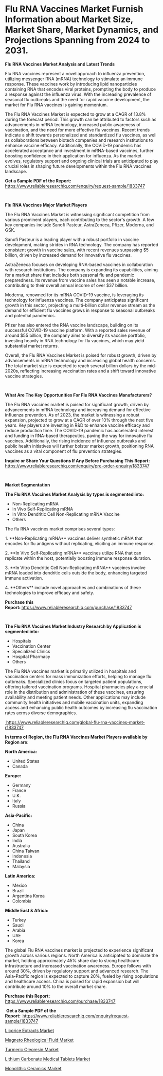<p><h1>Flu RNA Vaccines Market Furnish Information about Market Size, Market Share, Market Dynamics, and Projections Spanning from 2024 to 2031.</h1></p><p><strong>Flu RNA Vaccines Market Analysis and Latest Trends</strong></p>
<p><p>Flu RNA vaccines represent a novel approach to influenza prevention, utilizing messenger RNA (mRNA) technology to stimulate an immune response. These vaccines work by introducing lipid nanoparticles containing RNA that encodes viral proteins, prompting the body to produce a response against the influenza virus. With the increasing prevalence of seasonal flu outbreaks and the need for rapid vaccine development, the market for Flu RNA vaccines is gaining momentum.</p><p>The Flu RNA Vaccines Market is expected to grow at a CAGR of 13.8% during the forecast period. This growth can be attributed to factors such as advancements in mRNA technology, increased public awareness of vaccination, and the need for more effective flu vaccines. Recent trends indicate a shift towards personalized and standardized flu vaccines, as well as collaborations between biotech companies and research institutions to enhance vaccine efficacy. Additionally, the COVID-19 pandemic has accelerated acceptance and investment in mRNA-based vaccines, further boosting confidence in their application for influenza. As the market evolves, regulatory support and ongoing clinical trials are anticipated to play crucial roles in shaping future developments within the Flu RNA vaccines landscape.</p></p>
<p><strong>Get a Sample PDF of the Report:&nbsp;</strong> <a href="https://www.reliableresearchiq.com/enquiry/request-sample/1833747?utm_campaign=1499&utm_medium=2&utm_source=Github&utm_content=ia&utm_term=17102024&utm_id=flu-rna-vaccines">https://www.reliableresearchiq.com/enquiry/request-sample/1833747</a></p>
<p>&nbsp;</p>
<p><strong>Flu RNA Vaccines Major Market Players</strong></p>
<p><p>The Flu RNA Vaccines Market is witnessing significant competition from various prominent players, each contributing to the sector's growth. A few key companies include Sanofi Pasteur, AstraZeneca, Pfizer, Moderna, and GSK.</p><p>Sanofi Pasteur is a leading player with a robust portfolio in vaccine development, making strides in RNA technology. The company has reported consistent growth in vaccine sales, with recent revenues surpassing $5 billion, driven by increased demand for innovative flu vaccines.</p><p>AstraZeneca focuses on developing RNA-based vaccines in collaboration with research institutions. The company is expanding its capabilities, aiming for a market share that includes both seasonal flu and pandemic preparedness. Its revenue from vaccine sales has seen a notable increase, contributing to their overall annual income of over $37 billion.</p><p>Moderna, renowned for its mRNA COVID-19 vaccine, is leveraging its technology for influenza vaccines. The company anticipates significant growth in this sector, projecting a multi-billion dollar revenue stream as the demand for efficient flu vaccines grows in response to seasonal outbreaks and potential pandemics.</p><p>Pfizer has also entered the RNA vaccine landscape, building on its successful COVID-19 vaccine platform. With a reported sales revenue of around $55 billion, the company aims to diversify its vaccine portfolio, investing heavily in RNA technology for flu vaccines, which may yield substantial market returns.</p><p>Overall, the Flu RNA Vaccines Market is poised for robust growth, driven by advancements in mRNA technology and increasing global health concerns. The total market size is expected to reach several billion dollars by the mid-2020s, reflecting increasing vaccination rates and a shift toward innovative vaccine strategies.</p></p>
<p>&nbsp;</p>
<p><strong>What Are The Key Opportunities For Flu RNA Vaccines Manufacturers?</strong></p>
<p><p>The Flu RNA vaccines market is poised for significant growth, driven by advancements in mRNA technology and increasing demand for effective influenza prevention. As of 2023, the market is witnessing a robust expansion, projected to grow at a CAGR of over 10% through the next five years. Key players are investing in R&D to enhance vaccine efficacy and reduce production time. The COVID-19 pandemic has accelerated interest and funding in RNA-based therapeutics, paving the way for innovative flu vaccines. Additionally, the rising incidence of influenza outbreaks and public health initiatives will further bolster market growth, positioning RNA vaccines as a vital component of flu prevention strategies.</p></p>
<p><strong>Inquire or Share Your Questions If Any Before Purchasing This Report:</strong> <a href="https://www.reliableresearchiq.com/enquiry/pre-order-enquiry/1833747?utm_campaign=1499&utm_medium=2&utm_source=Github&utm_content=ia&utm_term=17102024&utm_id=flu-rna-vaccines">https://www.reliableresearchiq.com/enquiry/pre-order-enquiry/1833747</a></p>
<p>&nbsp;</p>
<p><strong>Market Segmentation</strong></p>
<p><strong>The Flu RNA Vaccines Market Analysis by types is segmented into:</strong></p>
<p><ul><li>Non-Replicating mRNA</li><li>In Vivo Self-Replicating mRNA</li><li>In Vitro Dendritic Cell Non-Replicating mRNA Vaccine</li><li>Others</li></ul></p>
<p><p>The flu RNA vaccines market comprises several types: </p><p>1. **Non-Replicating mRNA** vaccines deliver synthetic mRNA that encodes for flu antigens without replicating, eliciting an immune response. </p><p>2. **In Vivo Self-Replicating mRNA** vaccines utilize RNA that can replicate within the host, potentially boosting immune response duration.</p><p>3. **In Vitro Dendritic Cell Non-Replicating mRNA** vaccines involve mRNA loaded into dendritic cells outside the body, enhancing targeted immune activation.</p><p>4. **Others** include novel approaches and combinations of these technologies to improve efficacy and safety.</p></p>
<p><strong>Purchase this Report:&nbsp;</strong><a href="https://www.reliableresearchiq.com/purchase/1833747?utm_campaign=1499&utm_medium=2&utm_source=Github&utm_content=ia&utm_term=17102024&utm_id=flu-rna-vaccines">https://www.reliableresearchiq.com/purchase/1833747</a></p>
<p>&nbsp;</p>
<p><strong>The Flu RNA Vaccines Market Industry Research by Application is segmented into:</strong></p>
<p><ul><li>Hospitals</li><li>Vaccination Center</li><li>Specialized Clinics</li><li>Hospital Pharmacy</li><li>Others</li></ul></p>
<p><p>The Flu RNA vaccines market is primarily utilized in hospitals and vaccination centers for mass immunization efforts, helping to manage flu outbreaks. Specialized clinics focus on targeted patient populations, offering tailored vaccination programs. Hospital pharmacies play a crucial role in the distribution and administration of these vaccines, ensuring availability and meeting patient needs. Other applications may include community health initiatives and mobile vaccination units, expanding access and enhancing public health outcomes by increasing flu vaccination rates across diverse demographics.</p></p>
<p><a href="https://www.reliableresearchiq.com/global-flu-rna-vaccines-market-r1833747?utm_campaign=1499&utm_medium=2&utm_source=Github&utm_content=ia&utm_term=17102024&utm_id=flu-rna-vaccines">&nbsp;https://www.reliableresearchiq.com/global-flu-rna-vaccines-market-r1833747</a></p>
<p><strong>In terms of Region, the Flu RNA Vaccines Market Players available by Region are:</strong></p>
<p>
    <p> <strong> North America: </strong>
        <ul>
            <li>United States</li>
            <li>Canada</li>
        </ul>
        </p> 
    <p> <strong> Europe: </strong>
        <ul>
            <li>Germany</li>
            <li>France</li>
            <li>U.K.</li>
            <li>Italy</li>
            <li>Russia</li>
        </ul>
        </p> 
    <p> <strong> Asia-Pacific: </strong>
        <ul>
            <li>China</li>
            <li>Japan</li>
            <li>South Korea</li>
            <li>India</li>
            <li>Australia</li>
            <li>China Taiwan</li>
            <li>Indonesia</li>
            <li>Thailand</li>
            <li>Malaysia</li>
        </ul>
        </p> 
    <p> <strong> Latin America: </strong>
        <ul>
            <li>Mexico</li>
            <li>Brazil</li>
            <li>Argentina Korea</li>
            <li>Colombia</li>
        </ul>
        </p> 
    <p> <strong> Middle East & Africa: </strong>
        <ul>
            <li>Turkey</li>
            <li>Saudi</li>
            <li>Arabia</li>
            <li>UAE</li>
            <li>Korea</li>
        </ul>
    </p>
    </p>
<p><p>The global Flu RNA vaccines market is projected to experience significant growth across various regions. North America is anticipated to dominate the market, holding approximately 45% share due to strong healthcare infrastructure and increased vaccination awareness. Europe follows with around 30%, driven by regulatory support and advanced research. The Asia-Pacific region is expected to capture 20%, fueled by rising populations and healthcare access. China is poised for rapid expansion but will contribute around 10% to the overall market share.</p></p>
<p><strong>Purchase this Report: </strong><a href="https://www.reliableresearchiq.com/purchase/1833747?utm_campaign=1499&utm_medium=2&utm_source=Github&utm_content=ia&utm_term=17102024&utm_id=flu-rna-vaccines">https://www.reliableresearchiq.com/purchase/1833747</a></p>
<p>&nbsp;<strong>Get a Sample PDF of the Report:&nbsp;&nbsp;</strong><a href="https://www.reliableresearchiq.com/enquiry/request-sample/1833747?utm_campaign=1499&utm_medium=2&utm_source=Github&utm_content=ia&utm_term=17102024&utm_id=flu-rna-vaccines">https://www.reliableresearchiq.com/enquiry/request-sample/1833747</a></p>
<p><strong></strong></p>
<p><p><a href="https://www.linkedin.com/pulse/licorice-extracts-market-global-regional-analysis-2024--vraff?utm_campaign=1499&utm_medium=2&utm_source=Github&utm_content=ia&utm_term=17102024&utm_id=flu-rna-vaccines">Licorice Extracts Market</a></p><p><a href="https://www.linkedin.com/pulse/magneto-rheological-fluid-market-global-regional-analysis-tgasf?utm_campaign=1499&utm_medium=2&utm_source=Github&utm_content=ia&utm_term=17102024&utm_id=flu-rna-vaccines">Magneto Rheological Fluid Market</a></p><p><a href="https://www.linkedin.com/pulse/global-perspectives-turmeric-oleoresin-market-trends-challenges-pjo1f?utm_campaign=1499&utm_medium=2&utm_source=Github&utm_content=ia&utm_term=17102024&utm_id=flu-rna-vaccines">Turmeric Oleoresin Market</a></p><p><a href="https://github.com/bmorecock/Market-Research-Report-List-5/blob/main/lithium-carbonate-medical-tablets-market.md?utm_campaign=1499&utm_medium=2&utm_source=Github&utm_content=ia&utm_term=17102024&utm_id=flu-rna-vaccines">Lithium Carbonate Medical Tablets Market</a></p><p><a href="https://www.linkedin.com/pulse/monolithic-ceramics-market-navigating-challenges-unlocking-0artf?utm_campaign=1499&utm_medium=2&utm_source=Github&utm_content=ia&utm_term=17102024&utm_id=flu-rna-vaccines">Monolithic Ceramics Market</a></p></p>
